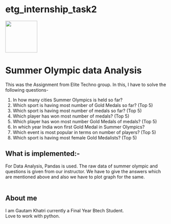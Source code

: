 # etg_internship_task2

<img height="100px" src="https://elitetechnogroup.spayee.com/logo.png">

# Summer Olympic data Analysis

This was the Assignment from Elite Techno group. In this, I have to solve the following questions-

1. In how many cities Summer Olympics is held so far?
2. Which sport is having most number of Gold Medals so far? (Top 5)
3. Which sport is having most number of medals so far? (Top 5)
4. Which player has won most number of medals? (Top 5)
5. Which player has won most number Gold Medals of medals? (Top 5)
6. In which year India won first Gold Medal in Summer Olympics?
7. Which event is most popular in terms on number of players? (Top 5)
8. Which sport is having most female Gold Medalists? (Top 5)

## What is implemented:-

For Data Analysis, Pandas is used. The raw data of summer olympic and questions is given from our instructor. We have to give the answers which are mentioned above and also we have to plot graph for the same.
<br><br>

## About me

I am Gautam Khatri currently a Final Year Btech Student.<br>
Love to work with python.<br>
